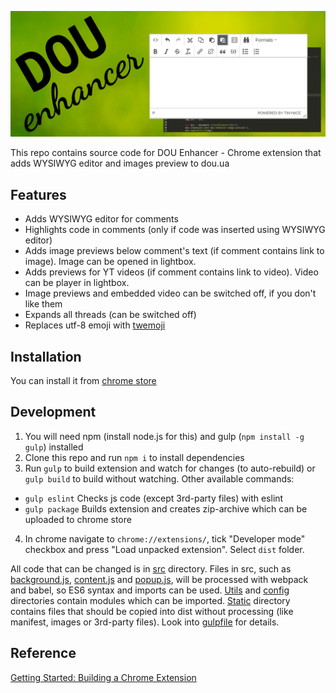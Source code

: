 ![promo](promo-materials/promo_1400x560.png)

This repo contains source code for DOU Enhancer - Chrome extension that adds WYSIWYG editor and 
images preview to dou.ua

## Features

* Adds WYSIWYG editor for comments
* Highlights code in comments (only if code was inserted using WYSIWYG editor)
* Adds image previews below comment's text (if comment contains link to image). Image
can be opened in lightbox.
* Adds previews for YT videos (if comment contains link to video). Video can be player in
lightbox.
* Image previews and embedded video can be switched off, if you don't like them
* Expands all threads (can be switched off)
* Replaces utf-8 emoji with [twemoji](https://github.com/twitter/twemoji)

## Installation

You can install it from [chrome store](https://chrome.google.com/webstore/detail/dou-enhancer/nhklbdmnfeelpcppmpbgldeamflkijdn)

## Development

1. You will need npm (install node.js for this) and gulp (`npm install -g gulp`) installed
2. Clone this repo and run `npm i` to install dependencies
3. Run `gulp` to build extension and watch for changes (to auto-rebuild) or `gulp build` to build
without watching. Other available commands:
* `gulp eslint` Checks js code (except 3rd-party files) with eslint
* `gulp package` Builds extension and creates zip-archive which can be uploaded to chrome store
4. In chrome navigate to `chrome://extensions/`, tick "Developer mode" checkbox and press 
"Load unpacked extension". Select `dist` folder.

All code that can be changed is in [src](src) directory. Files in src, such as 
[background.js](background.js), [content.js](content.js) and [popup.js](popup.js), will be
processed with webpack and babel, so ES6 syntax and imports can be used. [Utils](utils) and
[config](config) directories contain modules which can be imported. [Static](static) directory
contains files that should be copied into dist without processing (like manifest, images or 
3rd-party files). Look into [gulpfile](gulpfile.js) for details.

## Reference

[Getting Started: Building a Chrome Extension](https://developer.chrome.com/extensions/getstarted)

